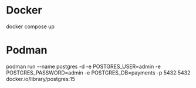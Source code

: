 # Docker
docker compose up

# Podman
podman run --name postgres -d -e POSTGRES_USER=admin -e POSTGRES_PASSWORD=admin -e POSTGRES_DB=payments -p 5432:5432 docker.io/library/postgres:15
